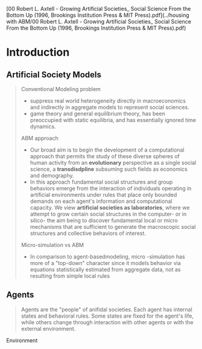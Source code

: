 [00 Robert L. Axtell - Growing Artificial Societies_ Social Science From the Bottom Up (1996, Brookings Institution Press & MIT Press).pdf](../housing with ABM/00 Robert L. Axtell - Growing Artificial Societies_ Social Science From the Bottom Up (1996, Brookings Institution Press & MIT Press\).pdf)

# Introduction

## Artificial Society Models

> Conventional Modeling problem
>
> - suppress real world heterogeneity directly in macroeconomics and indirectly in aggregate models to represent social sciences.
> - game theory and general equilibrium theory, has been preoccupied with static equilibria, and has essentially ignored time dynamics. 
>
> ABM approach
>
> - Our broad aim is to begin the development of a computational approach that permits the study of these diverse spheres of human activity from an **evolutionary** perspective as a single social science, a **transdisdpline** subsuming such fields as economics and demography.
> - In this approach fundamental social structures and group behaviors emerge from the interaction of individuals operating in artificial environments under rules that place only bounded demands on each agent's information and computational capacity. We view **artificial societies as laboratories**, where we attempt to grow certain social structures in the computer- or in silico- the aim being to discover fundamental local or micro mechanisms that are sufficient to generate the macroscopic social structures and collective behaviors of interest.
>
> Micro-simulation vs ABM 
>
> - In comparison to agent-basedmodeling, micro -simulation has more of a "top-down" character since it models behavior via equations statistically estimated from aggregate data, not as resulting from simple local rules

## Agents

> Agents are the "people" of anifidal societies. Each agent has internal states and behavioral rules. Some states are fixed for the agent's life, while others change through interaction with other agents or with the external environment. 

Environment

>